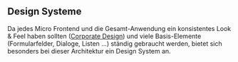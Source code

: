 ## Design Systeme

Da jedes Micro Frontend und die Gesamt-Anwendung ein konsistentes Look & Feel haben sollten ([Corporate Design](https://de.wikipedia.org/wiki/Corporate_Design)) und viele Basis-Elemente (Formularfelder, Dialoge, Listen ...) ständig gebraucht werden, bietet sich besonders bei dieser Architektur ein Design System an.
